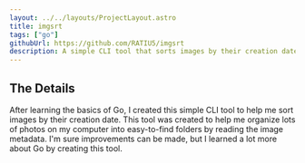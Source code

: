 ```yaml
---
layout: ../../layouts/ProjectLayout.astro
title: imgsrt
tags: ["go"]
githubUrl: https://github.com/RATIU5/imgsrt
description: A simple CLI tool that sorts images by their creation date.
---
```


## The Details

After learning the basics of Go, I created this simple CLI tool to help me sort images by their creation date. This tool was created to help me organize lots of photos on my computer into easy-to-find folders by reading the image metadata. I'm sure improvements can be made, but I learned a lot more about Go by creating this tool.
